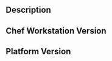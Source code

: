 <!---
!!!!!! NOTE: CHEF WORKSTATION BUGS ONLY !!!!!!

This issue tracker is for the code contained within this repo. For bugs originating from
[ChefDK](https://github.com/chef/chef-dk) or [Chef Apply](https://github.com/chef/chef-apply) tools
please file an issue in those repos.

-->

## Description
<!--- Briefly describe the issue -->

## Chef Workstation Version
<!--- Tell us which version of Chef Workstation you are using. -->

## Platform Version
<!--- Tell us which Operating System distribution and version Chef Workstation is running on. -->
